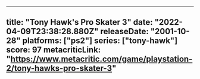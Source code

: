 
---
title: "Tony Hawk's Pro Skater 3"
date: "2022-04-09T23:38:28.880Z"
releaseDate: "2001-10-28"
platforms: ["ps2"]
series: ["tony-hawk"]
score: 97
metacriticLink: "https://www.metacritic.com/game/playstation-2/tony-hawks-pro-skater-3"
---
